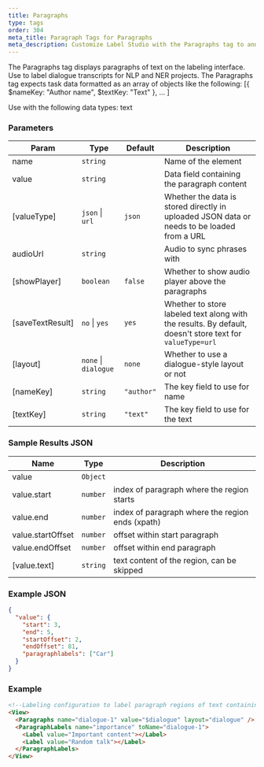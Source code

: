 ```yaml
---
title: Paragraphs
type: tags
order: 304
meta_title: Paragraph Tags for Paragraphs
meta_description: Customize Label Studio with the Paragraphs tag to annotate paragraphs for NLP and NER machine learning and data science projects.
---
```


The Paragraphs tag displays paragraphs of text on the labeling interface. Use to label dialogue transcripts for NLP and NER projects.
The Paragraphs tag expects task data formatted as an array of objects like the following:
[{ $nameKey: "Author name", $textKey: "Text" }, ... ]

Use with the following data types: text

### Parameters

| Param | Type | Default | Description |
| --- | --- | --- | --- |
| name | <code>string</code> |  | Name of the element |
| value | <code>string</code> |  | Data field containing the paragraph content |
| [valueType] | <code>json</code> \| <code>url</code> | <code>json</code> | Whether the data is stored directly in uploaded JSON data or needs to be loaded from a URL |
| audioUrl | <code>string</code> |  | Audio to sync phrases with |
| [showPlayer] | <code>boolean</code> | <code>false</code> | Whether to show audio player above the paragraphs |
| [saveTextResult] | <code>no</code> \| <code>yes</code> | <code>yes</code> | Whether to store labeled text along with the results. By default, doesn't store text for `valueType=url` |
| [layout] | <code>none</code> \| <code>dialogue</code> | <code>none</code> | Whether to use a dialogue-style layout or not |
| [nameKey] | <code>string</code> | <code>&quot;author&quot;</code> | The key field to use for name |
| [textKey] | <code>string</code> | <code>&quot;text&quot;</code> | The key field to use for the text |

### Sample Results JSON

| Name | Type | Description |
| --- | --- | --- |
| value | <code>Object</code> |  |
| value.start | <code>number</code> | index of paragraph where the region starts |
| value.end | <code>number</code> | index of paragraph where the region ends (xpath) |
| value.startOffset | <code>number</code> | offset within start paragraph |
| value.endOffset | <code>number</code> | offset within end paragraph |
| [value.text] | <code>string</code> | text content of the region, can be skipped |

### Example JSON
```json
{
  "value": {
    "start": 3,
    "end": 5,
    "startOffset": 2,
    "endOffset": 81,
    "paragraphlabels": ["Car"]
  }
}
```

### Example
```html
<!--Labeling configuration to label paragraph regions of text containing dialogue-->
<View>
  <Paragraphs name="dialogue-1" value="$dialogue" layout="dialogue" />
  <ParagraphLabels name="importance" toName="dialogue-1">
    <Label value="Important content"></Label>
    <Label value="Random talk"></Label>
  </ParagraphLabels>
</View>
```
